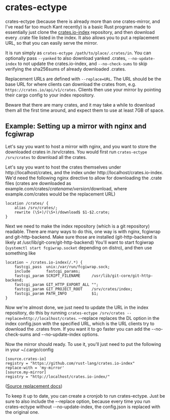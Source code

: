 crates-ectype
=====

crates-ectype (because there is already more than one crates-mirror, and I've read far too much Kant recently) is a basic Rust program made to essentially just clone the [crates.io-index](https://github.com/rust-lang/crates.io-index) repository, and then download every .crate file listed in the index. It also allows you to put a replacement URL, so that you can easily serve the mirror.

It is run simply as `crates-ectype /path/to/place/.crates/in`. You can optionally pass `--yanked` to also download yanked .crates, `--no-update-index` to not update the crates.io-index, and `--no-check-sums` to skip verifying the sha256sums of already downloaded .crates.

Replacement URLs are defined with `--replace=URL`. The URL should be the base URL for where clients can download the crates from, e.g. `https://crates.io/api/v1/crates`. Clients then use your mirror by pointing their cargo config to your index repository.

Beware that there are many crates, and it may take a while to download them all the first time around, and expect them to use at least 7GB of space.

## Example: Setting up a mirror with nginx and fcgiwrap

Let's say you want to host a mirror with nginx, and you want to store the downloaded crates in /srv/crates. You would first run `crates-ectype /srv/crates` to download all the crates.

Let's say you want to host the crates themselves under http://localhost/crates, and the index under http://localhost/crates.io-index. We'd need the following nginx directive to allow for downloading the .crate files (crates are downloaded as example.com/crates/*cratename*/*version*/download, where example.com/crates would be the replacement URL)
```
location /crates/ {
	alias /srv/crates/;
	rewrite (\S+)/(\S+)/download$ $1-$2.crate;
}
```
Next we need to make the index repository (which is a git repository) readable. There are many ways to do this, one way is with nginx, fcgiwrap and git-http-backend. Make sure those are installed (git-http-backend is likely at /usr/lib/git-core/git-http-backend) You'll want to start fcgiwrap (`systemctl start fcgiwrap.socket` depending on distro), and then use something like
```
location ~ /crates.io-index(/.*) {
	fastcgi_pass  unix:/var/run/fcgiwrap.sock;
	include       fastcgi_params;
	fastcgi_param SCRIPT_FILENAME     /usr/lib/git-core/git-http-backend;
	fastcgi_param GIT_HTTP_EXPORT_ALL "";
	fastcgi_param GIT_PROJECT_ROOT    /srv/crates/index;
	fastcgi_param PATH_INFO           $1;
}
```
Now we're almost done, we just need to update the URL in the index repository, do this by running `crates-ectype /srv/crates --replace=http://localhost/crates`. --replace replaces the DL option in the index config.json with the specified URL, which is the URL clients try to download the .crates from. If you want it to go faster you can add the --no-check-sums and --no-update-index options.

Now the mirror should ready. To use it, you'll just need to put the following in your ~/.cargo/config
```
[source.crates-io]
registry = "https://github.com/rust-lang/crates.io-index"
replace-with = 'my-mirror'
[source.my-mirror]
registry = "http://localhost/crates.io-index/"
```
([Source replacement docs](https://doc.rust-lang.org/cargo/reference/source-replacement.html))

To keep it up to date, you can create a cronjob to run crates-ectype. Just be sure to also include the --replace option, because every time you run crates-ectype without --no-update-index, the config.json is replaced with the original one.
